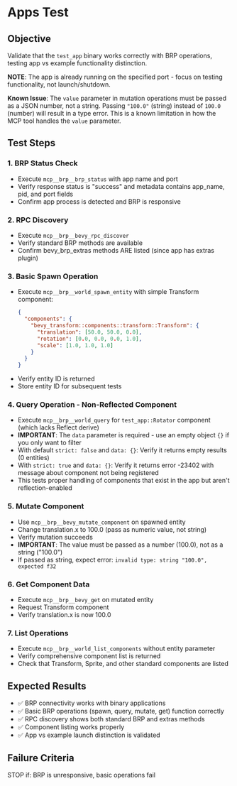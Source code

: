 # Apps Test

## Objective
Validate that the `test_app` binary works correctly with BRP operations, testing app vs example functionality distinction.

**NOTE**: The app is already running on the specified port - focus on testing functionality, not launch/shutdown.

**Known Issue**: The `value` parameter in mutation operations must be passed as a JSON number, not a string. Passing `"100.0"` (string) instead of `100.0` (number) will result in a type error. This is a known limitation in how the MCP tool handles the `value` parameter.

## Test Steps

### 1. BRP Status Check
- Execute `mcp__brp__brp_status` with app name and port
- Verify response status is "success" and metadata contains app_name, pid, and port fields
- Confirm app process is detected and BRP is responsive

### 2. RPC Discovery
- Execute `mcp__brp__bevy_rpc_discover`
- Verify standard BRP methods are available
- Confirm bevy_brp_extras methods ARE listed (since app has extras plugin)

### 3. Basic Spawn Operation
- Execute `mcp__brp__world_spawn_entity` with simple Transform component:
  ```json
  {
    "components": {
      "bevy_transform::components::transform::Transform": {
        "translation": [50.0, 50.0, 0.0],
        "rotation": [0.0, 0.0, 0.0, 1.0],
        "scale": [1.0, 1.0, 1.0]
      }
    }
  }
  ```
- Verify entity ID is returned
- Store entity ID for subsequent tests

### 4. Query Operation - Non-Reflected Component
- Execute `mcp__brp__world_query` for `test_app::Rotator` component (which lacks Reflect derive)
- **IMPORTANT**: The `data` parameter is required - use an empty object `{}` if you only want to filter
- With default `strict: false` and `data: {}`: Verify it returns empty results (0 entities)
- With `strict: true` and `data: {}`: Verify it returns error -23402 with message about component not being registered
- This tests proper handling of components that exist in the app but aren't reflection-enabled

### 5. Mutate Component
- Use `mcp__brp__bevy_mutate_component` on spawned entity
- Change translation.x to 100.0 (pass as numeric value, not string)
- Verify mutation succeeds
- **IMPORTANT**: The value must be passed as a number (100.0), not as a string ("100.0")
- If passed as string, expect error: `invalid type: string "100.0", expected f32`

### 6. Get Component Data
- Execute `mcp__brp__bevy_get` on mutated entity
- Request Transform component
- Verify translation.x is now 100.0

### 7. List Operations
- Execute `mcp__brp__world_list_components` without entity parameter
- Verify comprehensive component list is returned
- Check that Transform, Sprite, and other standard components are listed

## Expected Results
- ✅ BRP connectivity works with binary applications
- ✅ Basic BRP operations (spawn, query, mutate, get) function correctly
- ✅ RPC discovery shows both standard BRP and extras methods
- ✅ Component listing works properly
- ✅ App vs example launch distinction is validated

## Failure Criteria
STOP if: BRP is unresponsive, basic operations fail
